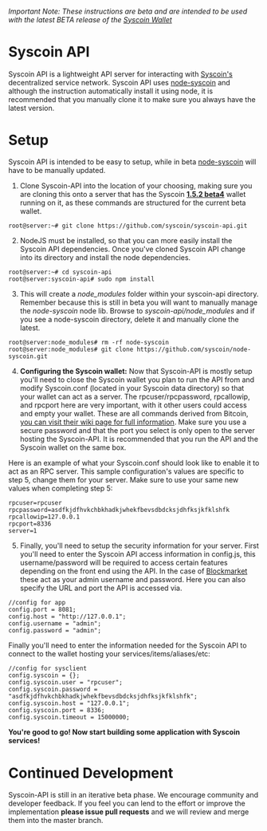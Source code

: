 ###### Important Note: These instructions are beta and are intended to be used with the latest BETA release of the [Syscoin Wallet](https://github.com/syscoin/syscoin/releases)
# Syscoin API
Syscoin API is a lightweight API server for interacting with [Syscoin's](http://syscoin.org) decentralized service network. Syscoin API uses [node-syscoin](https://github.com/syscoin/node-syscoin) and although the instruction automatically install it using node, it is recommended that you manually clone it to make sure you always have the latest version.

# Setup

Syscoin API is intended to be easy to setup, while in beta [node-syscoin](https://github.com/syscoin/node-syscoin) will have to be manually updated.

1. Clone Syscoin-API into the location of your choosing, making sure you are cloning this onto a server that has the Syscoin [**1.5.2 beta4**](https://github.com/syscoin/syscoin/releases/tag/1.5.2b4) wallet running on it, as these commands are structured for the current beta wallet.
 ```
 root@server:~# git clone https://github.com/syscoin/syscoin-api.git
 ```
  
2. NodeJS must be installed, so that you can more easily install the Syscoin API dependencies. Once you've cloned Syscoin API change into its directory and install the node dependencies.
 ```
 root@server:~# cd syscoin-api
 root@server:syscoin-api# sudo npm install
 ```
  
3. This will create a *node_modules* folder within your syscoin-api directory. Remember because this is still in beta you will want to manually manage the *node-syscoin* node lib. Browse to *syscoin-api/node_modules* and if you see a node-syscoin directory, delete it and manually clone the latest.
 ```
 root@server:node_modules# rm -rf node-syscoin
 root@server:node_modules# git clone https://github.com/syscoin/node-syscoin.git
 ```
 
4. **Configuring the Syscoin wallet:** Now that Syscoin-API is mostly setup you'll need to close the Syscoin wallet you plan to run the API from and modify Syscoin.conf (located in your Syscoin data directory) so that your wallet can act as a server. The rpcuser/rpcpassword, rpcallowip, and rpcport here are very important, with it other users could access and empty your wallet. These are all commands derived from Bitcoin, [you can visit their wiki page for full information](https://en.bitcoin.it/wiki/Running_Bitcoin#Command-line_arguments). Make sure you use a secure password and that the port you select is only open to the server hosting the Syscoin-API. It is recommended that you run the API and the Syscoin wallet on the same box. 
 
 Here is an example of what your Syscoin.conf should look like to enable it to act as an RPC server. This sample configuration's values are specific to step 5, change them for your server. Make sure to use your same new values when completing step 5:
 ```
 rpcuser=rpcuser
 rpcpassword=asdfkjdfhvkchbkhadkjwhekfbevsdbdcksjdhfksjkfklshfk
 rpcallowip=127.0.0.1
 rpcport=8336
 server=1
 ```
 
5. Finally, you'll need to setup the security information for your server. First you'll need to enter the Syscoin API access information in config.js, this username/password will be required to access certain features depending on the front end using the API. In the case of [Blockmarket](https://github.com/syscoin/blockmarket) these act as your admin username and password. Here you can also specify the URL and port the API is accessed via.
 ```
 //config for app
 config.port = 8081;
 config.host = "http://127.0.0.1";
 config.username = "admin";
 config.password = "admin";
 ```

 Finally you'll need to enter the information needed for the Syscoin API to connect to the wallet hosting your services/items/aliases/etc:

 ```
 //config for sysclient
 config.syscoin = {};
 config.syscoin.user = "rpcuser";
 config.syscoin.password = "asdfkjdfhvkchbkhadkjwhekfbevsdbdcksjdhfksjkfklshfk";
 config.syscoin.host = "127.0.0.1";
 config.syscoin.port = 8336;
 config.syscoin.timeout = 15000000;
 ```
 
**You're good to go! Now start building some application with Syscoin services!**

# Continued Development

Syscoin-API is still in an iterative beta phase. We encourage community and developer feedback. If you feel you can lend to the effort or improve the implementation **please issue pull requests** and we will review and merge them into the master branch.

